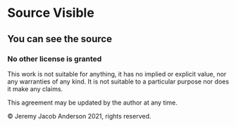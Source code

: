 # Source Visible

## You can see the source

### No other license is granted

This work is not suitable for anything, it has no implied or explicit value, nor any warranties of any kind. It is not suitable to a particular purpose nor does it make any claims.

This agreement may be updated by the author at any time. 

&copy; Jeremy Jacob Anderson 2021, rights reserved.
